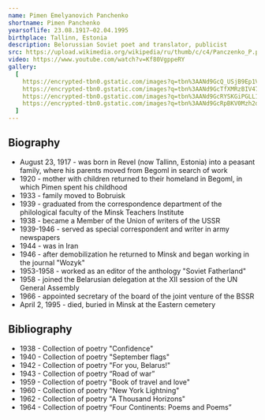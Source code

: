 ```yaml
---
name: Pimen Emelyanovich Panchenko
shortname: Pimen Panchenko
yearsoflife: 23.08.1917—02.04.1995
birthplace: Tallinn, Estonia
description: Belorussian Soviet poet and translator, publicist
src: https://upload.wikimedia.org/wikipedia/ru/thumb/c/c4/Panczenko_P.png/200px-Panczenko_P.png
video: https://www.youtube.com/watch?v=Kf80VgppeRY
gallery:
  [
    https://encrypted-tbn0.gstatic.com/images?q=tbn%3AANd9GcQ_USjB9Ep1VjY_SHzVG32V7xcXLNMLa5nUIOYoH20_Nvy0bTeR,
    https://encrypted-tbn0.gstatic.com/images?q=tbn%3AANd9GcTfXMRzBIV47hx64AeRcSpVBuPW6_o5ry2J1-vWzf8mq1PlV_st,
    https://encrypted-tbn0.gstatic.com/images?q=tbn%3AANd9GcRYSKGiPGLL1nPYPwrs1HIwFuY-lrBHeCnwyDxVV1IkS-xVKZCR,
    https://encrypted-tbn0.gstatic.com/images?q=tbn%3AANd9GcRpBKV0Mzh2dG3HDK11xZ5SGX3H6upKLCRtOhwTOkzFD1w9tp6l,
  ]
---
```


## Biography

- August 23, 1917 - was born in Revel (now Tallinn, Estonia) into a peasant family, where his parents moved from Begoml in search of work
- 1920 - mother with children returned to their homeland in Begoml, in which Pimen spent his childhood
- 1933 - family moved to Bobruisk
- 1939 - graduated from the correspondence department of the philological faculty of the Minsk Teachers Institute
- 1938 - became a Member of the Union of writers of the USSR
- 1939-1946 - served as special correspondent and writer in army newspapers
- 1944 - was in Iran
- 1946 - after demobilization he returned to Minsk and began working in the journal "Wozyk"
- 1953-1958 - worked as an editor of the anthology "Soviet Fatherland"
- 1958 - joined the Belarusian delegation at the XII session of the UN General Assembly
- 1966 - appointed secretary of the board of the joint venture of the BSSR
- April 2, 1995 - died, buried in Minsk at the Eastern cemetery

## Bibliography

- 1938 - Collection of poetry "Confidence"
- 1940 - Collection of poetry "September flags"
- 1942 - Collection of poetry "For you, Belarus!"
- 1943 - Collection of poetry “Road of war”
- 1959 - Collection of poetry "Book of travel and love"
- 1960 - Collection of poetry "New York Lightning"
- 1962 - Collection of poetry "A Thousand Horizons"
- 1964 - Collection of poetry “Four Continents: Poems and Poems”

